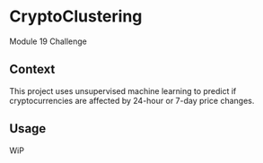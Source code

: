 # CryptoClustering
Module 19 Challenge
## Context
This project uses unsupervised machine learning to predict if cryptocurrencies are affected by 24-hour or 7-day price changes.
## Usage
WiP
